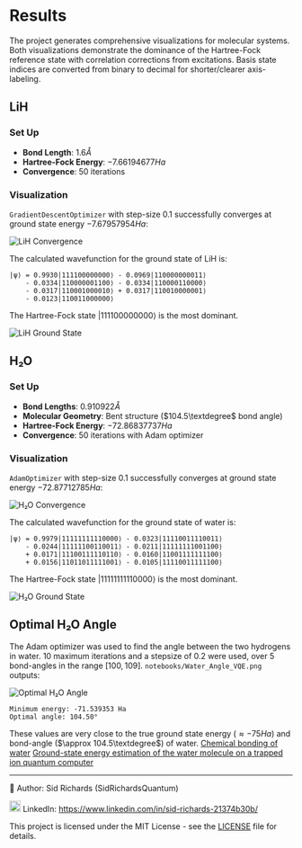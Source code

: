 # Results

The project generates comprehensive visualizations for molecular systems.
Both visualizations demonstrate the dominance of the Hartree-Fock reference state with correlation corrections from excitations.
Basis state indices are converted from binary to decimal for shorter/clearer axis-labeling.

## LiH

### Set Up

- **Bond Length**: $1.6 Å$
- **Hartree-Fock Energy**: $-7.66194677 Ha$
- **Convergence**: $50$ iterations

### Visualization

```GradientDescentOptimizer``` with step-size $0.1$ successfully converges at ground state energy $-7.67957954 Ha$:

![LiH Convergence](notebooks/images/LiH_convergence.png)

The calculated wavefunction for the ground state of LiH is:

```
|ψ⟩ = 0.9930|111100000000⟩ - 0.0969|110000000011⟩ 
    - 0.0334|110000001100⟩ - 0.0334|110000110000⟩ 
    - 0.0317|110001000010⟩ + 0.0317|110010000001⟩ 
    - 0.0123|110011000000⟩
```

The Hartree-Fock state $|111100000000⟩$ is the most dominant.

![LiH Ground State](notebooks/images/LiH_ground_state.png)

## H₂O

### Set Up

- **Bond Lengths**: $0.910922 Å$
- **Molecular Geometry**: Bent structure ($104.5\textdegree$ bond angle)
- **Hartree-Fock Energy**: $-72.86837737 Ha$
- **Convergence**: $50$ iterations with Adam optimizer

### Visualization

```AdamOptimizer```  with step-size $0.1$ successfully converges at ground state energy $-72.87712785 Ha$:

![H₂O Convergence](notebooks/images/H2O_convergence.png)

The calculated wavefunction for the ground state of water is:

```
|ψ⟩ = 0.9979|11111111110000⟩ - 0.0323|11110011110011⟩
    - 0.0244|11111100110011⟩ - 0.0211|11111111001100⟩
    + 0.0171|11100111110110⟩ - 0.0160|11001111111100⟩
    + 0.0156|11011011111001⟩ - 0.0105|11110011111100⟩
```

The Hartree-Fock state $|11111111110000⟩$ is the most dominant.

![H₂O Ground State](notebooks/images/H2O_ground_state.png)

## Optimal H₂O Angle

The Adam optimizer was used to find the angle between the two hydrogens in water.
$10$ maximum iterations and a stepsize of $0.2$ were used, over $5$ bond-angles in the range $[100, 109]$.
```notebooks/Water_Angle_VQE.png``` outputs:

![Optimal H₂O Angle](notebooks/images/Water_Optimal_Angle.png)

```
Minimum energy: -71.539353 Ha
Optimal angle: 104.50°
```

These values are very close to the true ground state energy ($\approx -75 Ha$) and bond-angle ($\approx 104.5\textdegree$) of water.
[Chemical bonding of water](https://en.wikipedia.org/wiki/Chemical_bonding_of_water)
[Ground-state energy estimation of the water molecule on a trapped ion quantum computer](https://arxiv.org/abs/1902.10171)

---

📘 Author: Sid Richards (SidRichardsQuantum)

<img src="https://cdn.jsdelivr.net/gh/devicons/devicon/icons/linkedin/linkedin-original.svg" width="20" /> LinkedIn: https://www.linkedin.com/in/sid-richards-21374b30b/

This project is licensed under the MIT License - see the [LICENSE](LICENSE) file for details.
